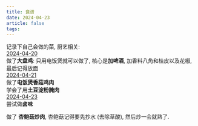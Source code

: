 ```yaml
---
title: 食谱
date: 2024-04-23
article: false
tags: 
---
```


记录下自己会做的菜, 厨艺相关:  
[2024-04-20](2024-04-20)  
做了**大盘鸡**: 只用电饭煲就可以做了, 核心是**加啤酒**, 加香料八角和桂皮以及花椒, 最后记得放面  
[2024-04-21](2024-04-21)  
做了**电饭煲香菇鸡肉**  
学会了用**土豆淀粉腌肉**  
[2024-04-23](2024-04-23)  
尝试做**卤味**

做了 **杏鲍菇炒肉**, 杏鲍菇记得要先抄水 (去除草酸), 然后炒一会就熟了.

